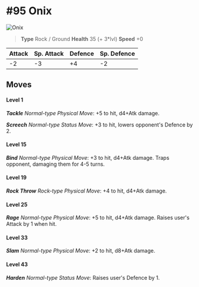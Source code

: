 # #95 Onix


![Onix](https://img.pokemondb.net/sprites/home/normal/1x/onix.png)

> **Type** Rock / Ground
> **Health** 35 (+ 3\*lvl)
> **Speed** +0

| Attack | Sp. Attack | Defence | Sp. Defence |
| ------ | ---------- | ------- | ----------- |
| -2 | -3 | +4 | -2 |

## Moves
#### Level 1

***Tackle** Normal-type Physical Move*: +5 to hit, d4+Atk damage. 

***Screech** Normal-type Status Move*: +3 to hit, lowers opponent's Defence by 2.
#### Level 15

***Bind** Normal-type Physical Move*: +3 to hit, d4+Atk damage. Traps opponent, damaging them for 4-5 turns.
#### Level 19

***Rock Throw** Rock-type Physical Move*: +4 to hit, d4+Atk damage. 
#### Level 25

***Rage** Normal-type Physical Move*: +5 to hit, d4+Atk damage. Raises user's Attack by 1 when hit.
#### Level 33

***Slam** Normal-type Physical Move*: +2 to hit, d8+Atk damage. 
#### Level 43

***Harden** Normal-type Status Move*: Raises user's Defence by 1.

